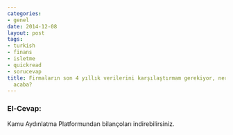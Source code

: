 ```yaml
---
categories:
- genel
date: 2014-12-08
layout: post
tags:
- turkish
- finans
- isletme
- quickread
- sorucevap
title: Firmaların son 4 yıllık verilerini karşılaştırmam gerekiyor, nereden bulabilirim
  acaba?
---
```


### El-Cevap:

Kamu Aydınlatma Platformundan bilançoları indirebilirsiniz.

